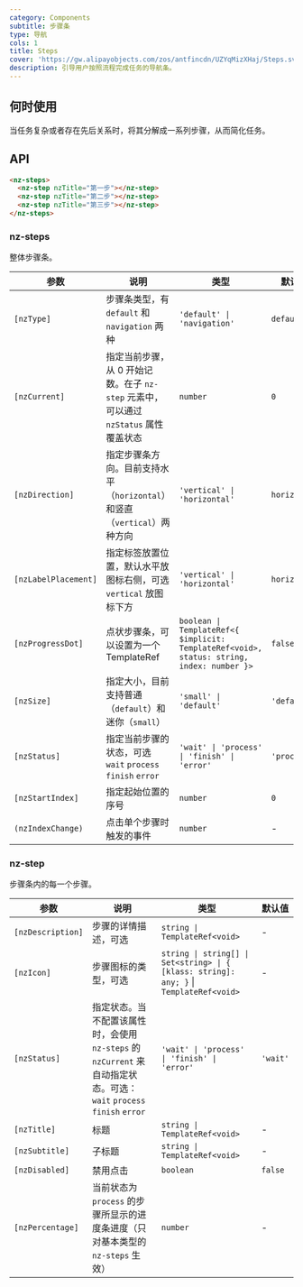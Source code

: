 ```yaml
---
category: Components
subtitle: 步骤条
type: 导航
cols: 1
title: Steps
cover: 'https://gw.alipayobjects.com/zos/antfincdn/UZYqMizXHaj/Steps.svg'
description: 引导用户按照流程完成任务的导航条。
---
```



## 何时使用

当任务复杂或者存在先后关系时，将其分解成一系列步骤，从而简化任务。


## API

```html
<nz-steps>
  <nz-step nzTitle="第一步"></nz-step>
  <nz-step nzTitle="第二步"></nz-step>
  <nz-step nzTitle="第三步"></nz-step>
</nz-steps>
```

### nz-steps

整体步骤条。

| 参数                 | 说明                                                                                 | 类型                                                                                      | 默认值       |
| -------------------- | ------------------------------------------------------------------------------------ | ----------------------------------------------------------------------------------------- | ------------ |
| `[nzType]`           | 步骤条类型，有 `default` 和 `navigation` 两种                                        | `'default' \| 'navigation'`                                                               | `default`    |
| `[nzCurrent]`        | 指定当前步骤，从 0 开始记数。在子 `nz-step` 元素中，可以通过 `nzStatus` 属性覆盖状态 | `number`                                                                                  | `0`          |
| `[nzDirection]`      | 指定步骤条方向。目前支持水平（`horizontal`）和竖直（`vertical`）两种方向             | `'vertical' \| 'horizontal'`                                                              | `horizontal` |
| `[nzLabelPlacement]` | 指定标签放置位置，默认水平放图标右侧，可选 `vertical` 放图标下方                     | `'vertical' \| 'horizontal'`                                                              | `horizontal` |
| `[nzProgressDot]`    | 点状步骤条，可以设置为一个 TemplateRef                                               | `boolean \| TemplateRef<{ $implicit: TemplateRef<void>, status: string, index: number }>` | `false`      |
| `[nzSize]`           | 指定大小，目前支持普通（`default`）和迷你（`small`）                                 | `'small' \| 'default'`                                                                    | `'default'`  |
| `[nzStatus]`         | 指定当前步骤的状态，可选 `wait` `process` `finish` `error`                           | `'wait' \| 'process' \| 'finish' \| 'error'`                                              | `'process'`  |
| `[nzStartIndex]`     | 指定起始位置的序号                                                                   | `number`                                                                                  | `0`          |
| `(nzIndexChange)`    | 点击单个步骤时触发的事件                                                             | `number`                                                                                  | -            |

### nz-step

步骤条内的每一个步骤。

| 参数              | 说明                                                                                                                 | 类型                                                                                    | 默认值   |
| ----------------- | -------------------------------------------------------------------------------------------------------------------- | --------------------------------------------------------------------------------------- | -------- |
| `[nzDescription]` | 步骤的详情描述，可选                                                                                                 | `string \| TemplateRef<void>`                                                           | -        |
| `[nzIcon]`        | 步骤图标的类型，可选                                                                                                 | `string \| string[] \| Set<string> \| { [klass: string]: any; }` \| `TemplateRef<void>` | -        |
| `[nzStatus]`      | 指定状态。当不配置该属性时，会使用 `nz-steps` 的 `nzCurrent` 来自动指定状态。可选：`wait` `process` `finish` `error` | `'wait' \| 'process' \| 'finish' \| 'error'`                                            | `'wait'` |
| `[nzTitle]`       | 标题                                                                                                                 | `string \| TemplateRef<void>`                                                           | -        |
| `[nzSubtitle]`    | 子标题                                                                                                               | `string \| TemplateRef<void>`                                                           | -        |
| `[nzDisabled]`    | 禁用点击                                                                                                             | `boolean`                                                                               | `false`  |
| `[nzPercentage]`  | 当前状态为 `process` 的步骤所显示的进度条进度（只对基本类型的 `nz-steps` 生效）                                      | `number`                                                                                | -        |
